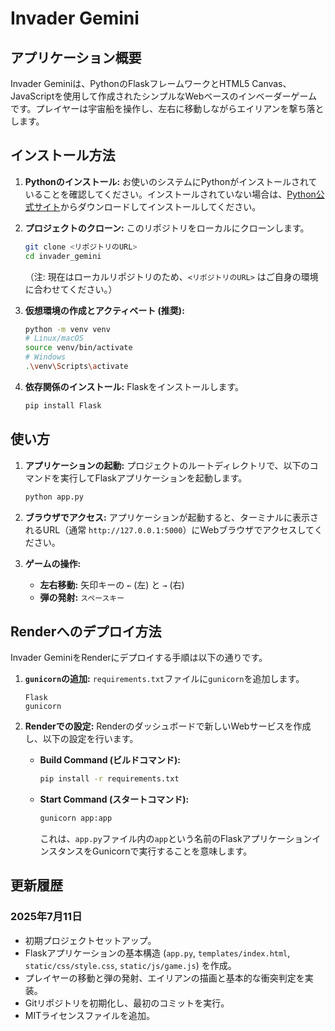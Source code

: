# Invader Gemini

## アプリケーション概要

Invader Geminiは、PythonのFlaskフレームワークとHTML5 Canvas、JavaScriptを使用して作成されたシンプルなWebベースのインベーダーゲームです。プレイヤーは宇宙船を操作し、左右に移動しながらエイリアンを撃ち落とします。

## インストール方法

1.  **Pythonのインストール:**
    お使いのシステムにPythonがインストールされていることを確認してください。インストールされていない場合は、[Python公式サイト](https://www.python.org/downloads/)からダウンロードしてインストールしてください。

2.  **プロジェクトのクローン:**
    このリポジトリをローカルにクローンします。
    ```bash
    git clone <リポジトリのURL>
    cd invader_gemini
    ```
    （注: 現在はローカルリポジトリのため、`<リポジトリのURL>` はご自身の環境に合わせてください。）

3.  **仮想環境の作成とアクティベート (推奨):**
    ```bash
    python -m venv venv
    # Linux/macOS
    source venv/bin/activate
    # Windows
    .\venv\Scripts\activate
    ```

4.  **依存関係のインストール:**
    Flaskをインストールします。
    ```bash
    pip install Flask
    ```

## 使い方

1.  **アプリケーションの起動:**
    プロジェクトのルートディレクトリで、以下のコマンドを実行してFlaskアプリケーションを起動します。
    ```bash
    python app.py
    ```

2.  **ブラウザでアクセス:**
    アプリケーションが起動すると、ターミナルに表示されるURL（通常 `http://127.0.0.1:5000`）にWebブラウザでアクセスしてください。

3.  **ゲームの操作:**
    *   **左右移動:** 矢印キーの `←` (左) と `→` (右)
    *   **弾の発射:** `スペースキー`

## Renderへのデプロイ方法

Invader GeminiをRenderにデプロイする手順は以下の通りです。

1.  **`gunicorn`の追加:**
    `requirements.txt`ファイルに`gunicorn`を追加します。
    ```
    Flask
    gunicorn
    ```

2.  **Renderでの設定:**
    Renderのダッシュボードで新しいWebサービスを作成し、以下の設定を行います。

    *   **Build Command (ビルドコマンド):**
        ```bash
        pip install -r requirements.txt
        ```
    *   **Start Command (スタートコマンド):**
        ```bash
        gunicorn app:app
        ```
        これは、`app.py`ファイル内の`app`という名前のFlaskアプリケーションインスタンスをGunicornで実行することを意味します。

## 更新履歴

### 2025年7月11日
*   初期プロジェクトセットアップ。
*   Flaskアプリケーションの基本構造 (`app.py`, `templates/index.html`, `static/css/style.css`, `static/js/game.js`) を作成。
*   プレイヤーの移動と弾の発射、エイリアンの描画と基本的な衝突判定を実装。
*   Gitリポジトリを初期化し、最初のコミットを実行。
*   MITライセンスファイルを追加。
